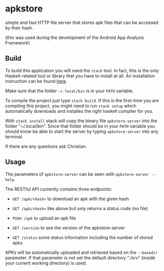 # apkstore
simple and fast HTTP file server that stores apk files that can be accessed by their hash. 

(this was used during the development of the Android App Analysis Framework)

## Build

To build this application you will need the `stack` tool. In fact, this is the
only Haskell-related tool or library that you have to install at all. An
installation instruction can be found
[here](https://docs.haskellstack.org/en/stable/README/).

Make sure that the folder `~/.local/bin` is in your `PATH` variable.

To compile the project just type `stack build`. If this is the first-time you
are compiling this project, you might need to run `stack setup` which
automatically downloads and installes the right haskell compiler for you.

With `stack install` stack will copy the binary file `apkstore-server` into the
folder "~/.local/bin".  Since that folder should be in your `PATH` variable you
should know be able to start the server by typing `apkstore-server` into any
terminal.

If there are any questions ask Christian.


## Usage
The parameters of `apkstore-server` can be seen with `apkstore-server --help`.

The RESTful API currently contains three endpoints:

 * `GET /apk/<hash>` to download an apk with the given hash

 * `GET /apk/<hash>` like above but only returns a status code (no file)

 * `PUSH /apk` to upload an apk file

 * `GET /version` to see the version of the apkstore-server

 * `GET /status` some status information including the number of stored apks

APKs will be automatically uploaded and retrieved based on the `--basedir`
parameter. If that parameter is not set the default directory "./srv" (inside
your current working directory) is used.
